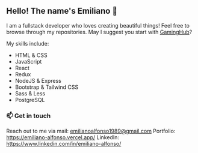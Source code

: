 ## Hello! The name's Emiliano 👋

I am a fullstack developer who loves creating beautiful things!
Feel free to browse through my repositories. May I suggest you start with <a href="https://github.com/Aglowkeys/GamingHub">GamingHub</a>?

My skills include:
- HTML & CSS
- JavaScript
- React
- Redux
- NodeJS & Express
- Bootstrap & Tailwind CSS
- Sass & Less
- PostgreSQL

### 📫 Get in touch
Reach out to me via mail: emilianoalfonso1989@gmail.com
Portfolio: https://emiliano-alfonso.vercel.app/
LinkedIn: https://www.linkedin.com/in/emiliano-alfonso/
